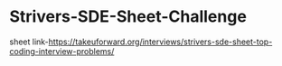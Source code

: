 # Strivers-SDE-Sheet-Challenge
sheet link-https://takeuforward.org/interviews/strivers-sde-sheet-top-coding-interview-problems/
